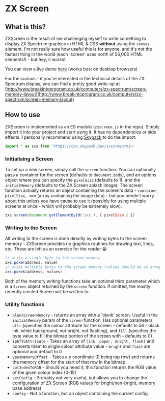 # ZX Screen

## What is this?

ZXScreen is the result of me challenging myself to write something to display ZX Spectrum graphics in HTML & CSS **without** using the `canvas` element. I'm not really sure how useful this is for anyone, and it's not the fastest thing in the world (each 'screen' uses north of 56,000 HTML elements!) - but hey, it works!

You can view a live demo [here](https://jonrandy.gitlab.io/zxscreen/) (works best on desktop browsers)

For the curious - if you're interested in the technical details of the ZX Spectrum display, you can find a pretty good write-up at [http://www.breakintoprogram.co.uk/computers/zx-spectrum/screen-memory-layout](http://www.breakintoprogram.co.uk/computers/zx-spectrum/screen-memory-layout)

## How to use

ZXScreen is implemented as an ES module (`zxscreen.js` in the repo). Simply import it into your project and start using it. It has no dependencies or side effects. I personally recommend using [Skypack](https://skypack.dev) to do the import:

```js
import * as zxs from 'https://cdn.skypack.dev/zxscreen?min'
```

### Initialising a Screen

To set up a new screen, simply call the `screen` function. You can optionally pass a container for the screen (defaults to `document.body`), and an options object where you can specify the `pixelSize` (defaults to 1), and the `initialMemory` (defaults to the ZX Screen splash image). The screen function actually returns an object containing the screen's data - `container`, `pixelSize`, `_mem` (array containing the image data) - but you needn't worry about this unless you have cause to use it (possibly for using multiple screens at once - which will probably be extremely slow).

```js
zxs.screen(document.getElementById('zxs'), { pixelSize:2 })
```

### Writing to the Screen

All writing to the screen is done directly by writing bytes to the screen memory - ZXScreen provides no graphics routines for drawing text, lines, etc. These are left as an exercise for the reader 😁
```js
// write a single byte to the screen memory
zxs.poke(address, value)
// write multiple bytes to the screen memory (values should be an array/iterable containing byte data)
zxs.poke$(address, values) 
```
Both of the memory writing functions take an optional third parameter which is a `Screen` object returned by the `screen` function. If omitted, the mostly recently created Screen will be written to.

### Utility functions

* `blankScreenMemory` - returns an array with a 'blank' screen. Useful in the `initialMemory` param of the `screen` function. Has optional parameters `attr` (specifies the colour attribute for the screen - defaults to 56 - black ink, white background, not bright, not flashing), and `fill` (specifies the byte value to fill the bitmap portion of the screen with - defaults to 0)
* `ipbfToAttribute` - Takes an array of `[ink, paper, bright, flash]` and converts them to single colour attribute value - `bright` and `flash` are optional and default to 0
* `yposMemoryOffset` - Takes a y coordinate (0 being top row) and returns the memory offset for the start of that row in the bitmap
* `colIndexToRGB` - Should you need it, this function returns the RGB value of the given colour index (0-15)
* `setConfig` - Probably not very useful, but allows you to change the configuration of ZX Screen (RGB values for bright/non-bright, memory base address)
* `config` - Not a function, but an object containing the current config
